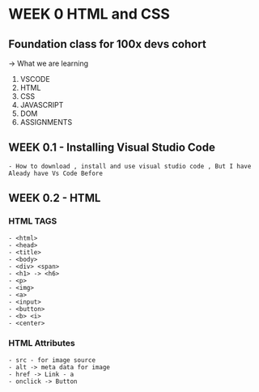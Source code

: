 

# WEEK 0 HTML and CSS 
## Foundation class for 100x devs cohort
-> What we are learning 
1. VSCODE
2. HTML
3. CSS
4. JAVASCRIPT
5. DOM
6. ASSIGNMENTS

## WEEK 0.1 - Installing Visual Studio Code 
    - How to download , install and use visual studio code , But I have Aleady have Vs Code Before

## WEEK 0.2 - HTML 

### HTML TAGS 

    - <html>
    - <head>
    - <title>
    - <body>
    - <div> <span>
    - <h1> -> <h6> 
    - <p>
    - <img>
    - <a>
    - <input>
    - <button>
    - <b> <i>
    - <center>

### HTML Attributes 
   
    - src - for image source
    - alt -> meta data for image
    - href -> Link - a
    - onclick -> Button 
    